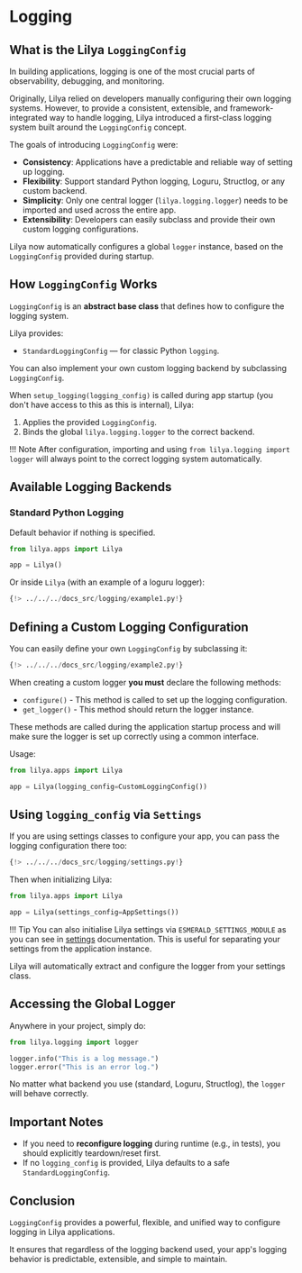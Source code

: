 # Logging

## What is the Lilya `LoggingConfig`

In building applications, logging is one of the most crucial parts of observability, debugging, and monitoring.

Originally, Lilya relied on developers manually configuring their own logging systems. However, to provide a consistent,
extensible, and framework-integrated way to handle logging, Lilya introduced a first-class logging system built around
the `LoggingConfig` concept.

The goals of introducing `LoggingConfig` were:

- **Consistency**: Applications have a predictable and reliable way of setting up logging.
- **Flexibility**: Support standard Python logging, Loguru, Structlog, or any custom backend.
- **Simplicity**: Only one central logger (`lilya.logging.logger`) needs to be imported and used across the entire app.
- **Extensibility**: Developers can easily subclass and provide their own custom logging configurations.

Lilya now automatically configures a global `logger` instance, based on the `LoggingConfig` provided during startup.

## How `LoggingConfig` Works

`LoggingConfig` is an **abstract base class** that defines how to configure the logging system.

Lilya provides:

- `StandardLoggingConfig` — for classic Python `logging`.

You can also implement your own custom logging backend by subclassing `LoggingConfig`.

When `setup_logging(logging_config)` is called during app startup (you don't have access to this as this is internal), Lilya:

1. Applies the provided `LoggingConfig`.
2. Binds the global `lilya.logging.logger` to the correct backend.

!!! Note
    After configuration, importing and using `from lilya.logging import logger` will always point to the correct
    logging system automatically.

## Available Logging Backends

### Standard Python Logging

Default behavior if nothing is specified.

```python
from lilya.apps import Lilya

app = Lilya()
```

Or inside `Lilya` (with an example of a loguru logger):

```python
{!> ../../../docs_src/logging/example1.py!}
```

## Defining a Custom Logging Configuration

You can easily define your own `LoggingConfig` by subclassing it:

```python
{!> ../../../docs_src/logging/example2.py!}
```

When creating a custom logger **you must** declare the following methods:

- `configure()` - This method is called to set up the logging configuration.
- `get_logger()` - This method should return the logger instance.

These methods are called during the application startup process and will make sure the logger is set up correctly
using a common interface.

Usage:

```python
from lilya.apps import Lilya

app = Lilya(logging_config=CustomLoggingConfig())
```

## Using `logging_config` via `Settings`

If you are using settings classes to configure your app, you can pass the logging configuration there too:

```python
{!> ../../../docs_src/logging/settings.py!}
```

Then when initializing Lilya:

```python
from lilya.apps import Lilya

app = Lilya(settings_config=AppSettings())
```

!!! Tip
    You can also initialise Lilya settings via `ESMERALD_SETTINGS_MODULE` as you can see in [settings](./settings.md)
    documentation. This is useful for separating your settings from the application instance.

Lilya will automatically extract and configure the logger from your settings class.

## Accessing the Global Logger

Anywhere in your project, simply do:

```python
from lilya.logging import logger

logger.info("This is a log message.")
logger.error("This is an error log.")
```

No matter what backend you use (standard, Loguru, Structlog), the `logger` will behave correctly.

## Important Notes

- If you need to **reconfigure logging** during runtime (e.g., in tests), you should explicitly teardown/reset first.
- If no `logging_config` is provided, Lilya defaults to a safe `StandardLoggingConfig`.

## Conclusion

`LoggingConfig` provides a powerful, flexible, and unified way to configure logging in Lilya applications.

It ensures that regardless of the logging backend used, your app's logging behavior is predictable, extensible, and simple to maintain.
